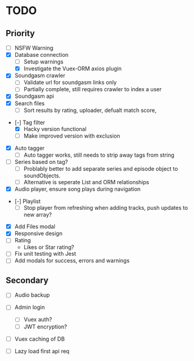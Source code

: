 
# TODO

## Priority

- [ ] NSFW Warning
- [X] Database connection
  - [ ] Setup warnings
  - [X] Investigate the Vuex-ORM axios plugin
- [X] Soundgasm crawler
  - [ ] Validate url for soundgasm links only
  - [ ] Partially complete, still requires crawler to index a user
- [X] Soundgasm api
- [X] Search files
  - [ ] Sort results by rating, uploader, defualt match score, 
- [-] Tag filter
  - [X] Hacky version functional
  - [ ] Make improved version with exclusion
- [X] Auto tagger
  - [ ] Auto tagger works, still needs to strip away tags from string
- [ ] Series based on tag?
  - [ ] Problably better to add separate series and episode object to soundObjects.
  - [ ] Alternative is seperate List and ORM relationships
- [X] Audio player, ensure song plays during navigation
- [-] Playlist
  - [ ] Stop player from refreshing when adding tracks, push updates to new array?
- [X] Add Files modal
- [X] Responsive design
- [ ] Rating
  - Likes or Star rating?
- [ ] Fix unit testing with Jest
- [ ] Add modals for success, errors and warnings

## Secondary

- [ ] Audio backup
- [ ] Admin login
  - [ ] Vuex auth?
  - [ ] JWT encryption?
- [ ] Vuex caching of DB
- [ ] Lazy load first api req
 
